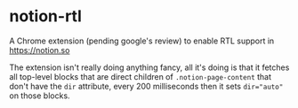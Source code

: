 # notion-rtl

A Chrome extension (pending google's review) to enable RTL support in https://notion.so

The extension isn't really doing anything fancy, all it's doing is that it fetches all top-level blocks that
are direct children of `.notion-page-content` that don't have the `dir` attribute, every 200 milliseconds
then it sets `dir="auto"` on those blocks.
